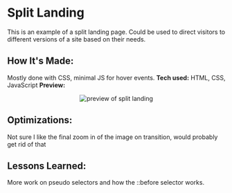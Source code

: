 # Split Landing

This is an example of a split landing page. Could be used to direct visitors to different versions of a site based on their needs.

## How It's Made:

Mostly done with CSS, minimal JS for hover events.
**Tech used:**
HTML, CSS, JavaScript
**Preview:**

<div align="center">
  <img src="./assets/splitLanding.gif" alt="preview of split landing" />  
</div>

## Optimizations:

Not sure I like the final zoom in of the image on transition, would probably get rid of that

## Lessons Learned:

More work on pseudo selectors and how the ::before selector works.
